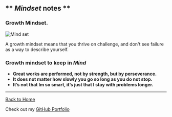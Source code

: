 ## ** _Mindset_ notes **


### Growth Mindset.

![Mind set](https://t3.ftcdn.net/jpg/03/77/03/64/360_F_377036466_oCNuWOQZIWJqCCSUPHfq5m8pH6XfxIpc.jpg)

A growth mindset means that you thrive on challenge, and don't see failure as a way to describe yourself.

### Growth mindset to keep in **_Mind_**

- **Great works are performed, not by strength, but by perseverance.**
- **It does not matter how slowly you go so long as you do not stop.**
- **It’s not that Im so smart, it’s just that I stay with problems longer.**


---
[Back to Home](README.md)

Check out my [GitHub Portfolio](https://github.com/dmenezessousa/)
